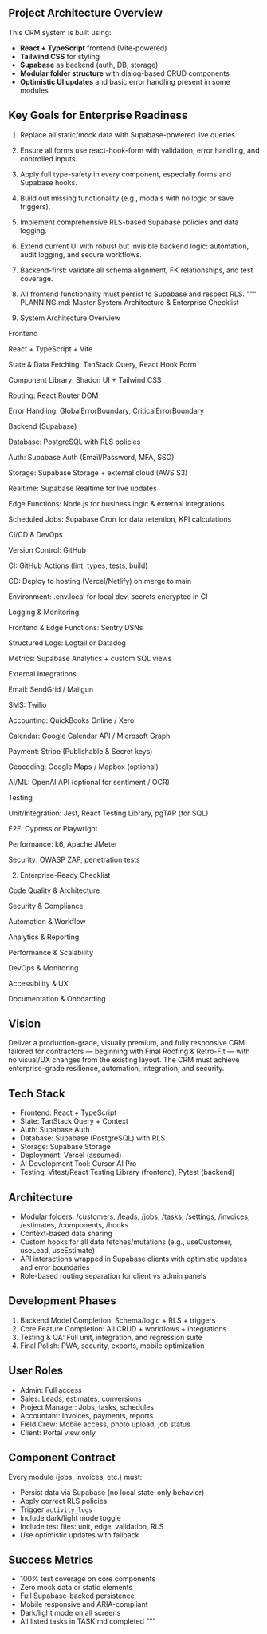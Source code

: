 ## Project Architecture Overview

This CRM system is built using:

- **React + TypeScript** frontend (Vite-powered)
- **Tailwind CSS** for styling
- **Supabase** as backend (auth, DB, storage)
- **Modular folder structure** with dialog-based CRUD components
- **Optimistic UI updates** and basic error handling present in some modules

## Key Goals for Enterprise Readiness

1. Replace all static/mock data with Supabase-powered live queries.
2. Ensure all forms use react-hook-form with validation, error handling, and controlled inputs.
3. Apply full type-safety in every component, especially forms and Supabase hooks.
4. Build out missing functionality (e.g., modals with no logic or save triggers).
5. Implement comprehensive RLS-based Supabase policies and data logging.
6. Extend current UI with robust but invisible backend logic: automation, audit logging, and secure workflows.
7. Backend-first: validate all schema alignment, FK relationships, and test coverage.
8. All frontend functionality must persist to Supabase and respect RLS.
"""
PLANNING.md: Master System Architecture & Enterprise Checklist

1. System Architecture Overview

Frontend

React + TypeScript + Vite

State & Data Fetching: TanStack Query, React Hook Form

Component Library: Shadcn UI + Tailwind CSS

Routing: React Router DOM

Error Handling: GlobalErrorBoundary, CriticalErrorBoundary

Backend (Supabase)

Database: PostgreSQL with RLS policies

Auth: Supabase Auth (Email/Password, MFA, SSO)

Storage: Supabase Storage + external cloud (AWS S3)

Realtime: Supabase Realtime for live updates

Edge Functions: Node.js for business logic & external integrations

Scheduled Jobs: Supabase Cron for data retention, KPI calculations

CI/CD & DevOps

Version Control: GitHub

CI: GitHub Actions (lint, types, tests, build)

CD: Deploy to hosting (Vercel/Netlify) on merge to main

Environment: .env.local for local dev, secrets encrypted in CI

Logging & Monitoring

Frontend & Edge Functions: Sentry DSNs

Structured Logs: Logtail or Datadog

Metrics: Supabase Analytics + custom SQL views

External Integrations

Email: SendGrid / Mailgun

SMS: Twilio

Accounting: QuickBooks Online / Xero

Calendar: Google Calendar API / Microsoft Graph

Payment: Stripe (Publishable & Secret keys)

Geocoding: Google Maps / Mapbox (optional)

AI/ML: OpenAI API (optional for sentiment / OCR)

Testing

Unit/Integration: Jest, React Testing Library, pgTAP (for SQL)

E2E: Cypress or Playwright

Performance: k6, Apache JMeter

Security: OWASP ZAP, penetration tests

2. Enterprise-Ready Checklist

Code Quality & Architecture



Security & Compliance



Automation & Workflow



Analytics & Reporting



Performance & Scalability



DevOps & Monitoring



Accessibility & UX



Documentation & Onboarding

## Vision
Deliver a production-grade, visually premium, and fully responsive CRM tailored for contractors — beginning with Final Roofing & Retro-Fit — with no visual/UX changes from the existing layout. The CRM must achieve enterprise-grade resilience, automation, integration, and security.

## Tech Stack
- Frontend: React + TypeScript
- State: TanStack Query + Context
- Auth: Supabase Auth
- Database: Supabase (PostgreSQL) with RLS
- Storage: Supabase Storage
- Deployment: Vercel (assumed)
- AI Development Tool: Cursor AI Pro
- Testing: Vitest/React Testing Library (frontend), Pytest (backend)

## Architecture
- Modular folders: /customers, /leads, /jobs, /tasks, /settings, /invoices, /estimates, /components, /hooks
- Context-based data sharing
- Custom hooks for all data fetches/mutations (e.g., useCustomer, useLead, useEstimate)
- API interactions wrapped in Supabase clients with optimistic updates and error boundaries
- Role-based routing separation for client vs admin panels

## Development Phases
1. Backend Model Completion: Schema/logic + RLS + triggers
2. Core Feature Completion: All CRUD + workflows + integrations
3. Testing & QA: Full unit, integration, and regression suite
4. Final Polish: PWA, security, exports, mobile optimization

## User Roles
- Admin: Full access
- Sales: Leads, estimates, conversions
- Project Manager: Jobs, tasks, schedules
- Accountant: Invoices, payments, reports
- Field Crew: Mobile access, photo upload, job status
- Client: Portal view only

## Component Contract
Every module (jobs, invoices, etc.) must:
- Persist data via Supabase (no local state-only behavior)
- Apply correct RLS policies
- Trigger `activity_logs`
- Include dark/light mode toggle
- Include test files: unit, edge, validation, RLS
- Use optimistic updates with fallback

## Success Metrics
- 100% test coverage on core components
- Zero mock data or static elements
- Full Supabase-backed persistence
- Mobile responsive and ARIA-compliant
- Dark/light mode on all screens
- All listed tasks in TASK.md completed
"""
